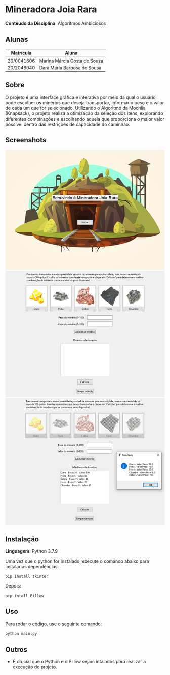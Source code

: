 # Mineradora Joia Rara

**Conteúdo da Disciplina**: Algoritmos Ambiciosos <br>

## Alunas
|Matrícula | Aluna |
| -- | -- |
| 20/0041606  |  Marina Márcia Costa de Souza |
| 20/2046040  |  Dara Maria Barbosa de Sousa  |

## Sobre 
O projeto é uma interface gráfica e interativa por meio da qual o usuário pode escolher os minérios que deseja transportar, informar o peso e o valor de cada um que for selecionado. Utilizando o Algoritmo da Mochila (Knapsack), o projeto realiza a otimização da seleção dos itens, explorando diferentes combinações e escolhendo aquela que proporciona o maior valor possível dentro das restrições de capacidade do caminhão.

## Screenshots
![ScreenShot1](./assets/tela_1.png)
![ScreenShot1](./assets/tela_2.png)
![ScreenShot1](./assets/tela_3.png)

## Instalação 
**Linguagem**: Python 3.7.9 <br>

Uma vez que o python for instalado, execute o comando abaixo para instalar as dependências:

```cli
pip install tkinter 
````

Depois:

```cli
pip intall Pillow
```

## Uso 
Para rodar o código, use o seguinte comando:

```cli
python main.py
```

## Outros 
- É crucial que o Python e o Pillow sejam intalados para realizar a execução do projeto.